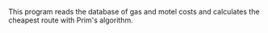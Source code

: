 This program reads the database of gas and motel costs and calculates the cheapest route with Prim's algorithm.
